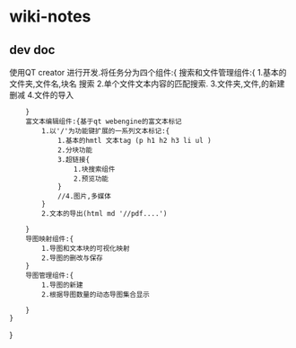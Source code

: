 # wiki-notes
## dev doc
 使用QT creator 进行开发.将任务分为四个组件:{
        搜索和文件管理组件:{
            1.基本的文件夹,文件名,块名 搜索
            2.单个文件文本内容的匹配搜索.
            3.文件夹,文件,的新建 删减
            4.文件的导入

        }
        富文本编辑组件:{基于qt webengine的富文本标记
            1.以'/'为功能键扩展的一系列文本标记:{
                1.基本的hmtl 文本tag (p h1 h2 h3 li ul )
                2.分块功能
                3.超链接{
                    1.块搜索组件
                    2.预览功能
                }
                //4.图片,多媒体
            }
            2.文本的导出(html md '//pdf....')

        }
        导图映射组件:{
            1.导图和文本块的可视化映射
            2.导图的删改与保存
        }
        导图管理组件:{
            1.导图的新建
            2.根据导图数量的动态导图集合显示
            
        }
    }
}